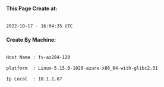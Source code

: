 
   
#### This Page Create at:

```bash

2022-10-17 - 16:04:35 UTC

```

#### Create By Machine:

```bash

Host Name : fv-az284-120

platform  : Linux-5.15.0-1020-azure-x86_64-with-glibc2.31

Ip Local  : 10.1.1.67

```

